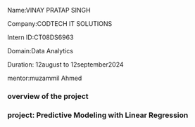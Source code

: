 Name:VINAY PRATAP SINGH

Company:CODTECH IT SOLUTIONS

Intern ID:CT08DS6963

Domain:Data Analytics

Duration: 12august to 12september2024

mentor:muzammil Ahmed


### overview of the project

### project: Predictive Modeling with Linear Regression

### 
